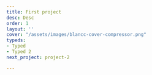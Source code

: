 ```yaml
---
title: First project
desc: Desc
order: 1
layout: ''
cover: "/assets/images/blancc-cover-compressor.png"
typeds:
- Typed
- Typed 2
next_project: project-2

---
```

